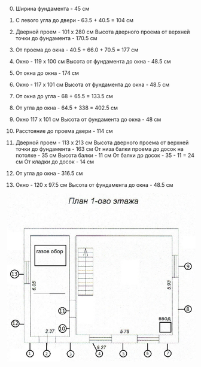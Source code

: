 0.   Ширина фундамента - 45 см

1.   С левого угла до двери - 63.5 + 40.5 = 104 см

2.   Дверной проем - 101 х 280 см
    Высота дверного проема от верхней точки до фундамента - 170.5 см

3.   От проема до окна - 40.5 + 66.0 + 70.5 = 177 см

4.   Окно - 119 х 100 см
    Высота от фундамента до окна - 48.5 см

5.   От окна до окна - 174 см

6.   Окно - 117 х 101 см
    Высота от фундамента до окна - 48.5 см

7.   От окна до угла - 68 + 65.5 = 133.5 см

8.   От угла до окна - 64.5 + 338 = 402.5 см

9.   Окно 117 х 101 см
    Высота от фундамента до окна - 48 см

10.  Расстояние до проема двери - 114 см

11.  Дверной проем - 113 х 213 см
    Высота дверного проема от верхней точки до фундамента - 163 см
    От низа балки проема до досок на потолке - 35 см
    Высота балки - 11 см
    От балки до досок - 35 - 11 = 24 см
    От кладки до досок - 14 см

12.  От угла до окна - 316.5 см

13.  Окно - 120 х 97.5 см
    Высота от фундамента до окна - 48.5 см

![alt text](первый_этаж_обмер.jpg "Первый этаж")
